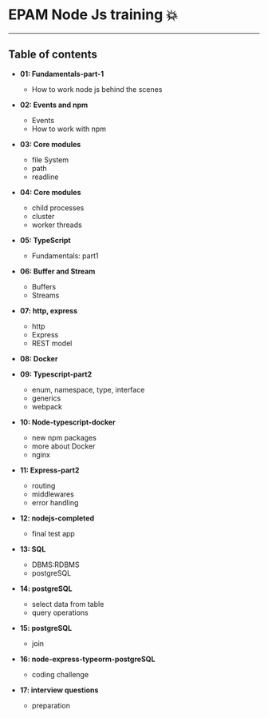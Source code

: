 # EPAM Node Js training 💥

---

## Table of contents

- **01: Fundamentals-part-1**
    - How to work node js behind the scenes
    

- **02: Events and npm**
   - Events
   - How to work with npm 


- **03: Core modules**
  - file System
  - path 
  - readline


- **04: Core modules**
  - child processes
  - cluster
  - worker threads


- **05: TypeScript**
  - Fundamentals: part1
  
  

- **06: Buffer and Stream**
  - Buffers
  - Streams



- **07: http, express**
  - http
  - Express
  - REST model


- **08: Docker**


- **09: Typescript-part2**
  - enum, namespace, type, interface
  - generics
  - webpack


- **10: Node-typescript-docker**
  - new npm packages
  - more about Docker
  - nginx


- **11: Express-part2**
  - routing 
  - middlewares
  - error handling


- **12: nodejs-completed**
  - final test app


- **13: SQL**
  - DBMS:RDBMS
  - postgreSQL


- **14: postgreSQL**
  - select data from table
  - query operations 


- **15: postgreSQL**
  - join  


- **16: node-express-typeorm-postgreSQL**
  - coding challenge 


- **17: interview questions**
  - preparation 

